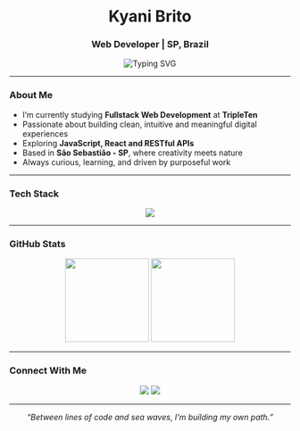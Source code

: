 <h1 align="center">Kyani Brito</h1>

<h3 align="center">Web Developer | SP, Brazil</h3>

<p align="center">
  <img src="https://readme-typing-svg.herokuapp.com?color=%23A3F7BF&center=true&vCenter=true&lines=Be+Welcome!+:);Web+Developer+Student;20+Years+Old;From+the+Sea+to+the+Code" alt="Typing SVG" />
</p>

---

### About Me
- I’m currently studying **Fullstack Web Development** at **TripleTen**  
- Passionate about building clean, intuitive and meaningful digital experiences  
- Exploring **JavaScript, React and RESTful APIs**  
- Based in **São Sebastião - SP**, where creativity meets nature  
- Always curious, learning, and driven by purposeful work  

---

### Tech Stack

<p align="center">
  <img src="https://skillicons.dev/icons?i=html,css,js,react,nodejs,git,github,figma,vscode&theme=dark" />
</p>

---

### GitHub Stats

<p align="center">
  <img height="150em" src="https://github-readme-stats.vercel.app/api?username=kyanibrito&show_icons=true&theme=tokyonight&hide_border=true" />
  <img height="150em" src="https://github-readme-stats.vercel.app/api/top-langs/?username=kyanibrito&layout=compact&langs_count=8&theme=tokyonight&hide_border=true" />
</p>

---

### Connect With Me

<p align="center">
  <a href="mailto:kyanimag@icloud.com"><img src="https://img.shields.io/badge/Email-5A9?style=for-the-badge&logo=gmail&logoColor=white" /></a>
  <a href="https://www.linkedin.com/in/kyani-magalhaes/"><img src="https://img.shields.io/badge/LinkedIn-0077B5?style=for-the-badge&logo=linkedin&logoColor=white" /></a>
</p>

---

<p align="center"><i>“Between lines of code and sea waves, I’m building my own path.”</i></p>
